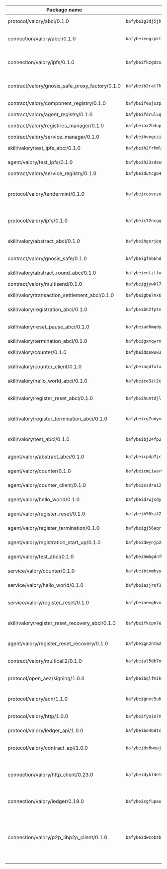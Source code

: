 | Package name                                                  | Package hash                                                  | Description                                                                                                                |
| ------------------------------------------------------------- | ------------------------------------------------------------- | -------------------------------------------------------------------------------------------------------------------------- |
| protocol/valory/abci/0.1.0                                    | `bafybeig3dj5jhsowlvg3t73kgobf6xn4nka7rkttakdb2gwsg5bp7rt7q4` | A protocol for ABCI requests and responses.                                                                                |
| connection/valory/abci/0.1.0                                  | `bafybeieogrpktpxfq74leeeeylfx33sob2hovhpl5coxlswae6xblzbezy` | connection to wrap communication with an ABCI server.                                                                      |
| connection/valory/ipfs/0.1.0                                  | `bafybeifkzgdzuoxqovcjswsnzsehjh7bjwbska26ufmcrk7hbufk4c4dae` | A connection responsible for uploading and downloading files from IPFS.                                                    |
| contract/valory/gnosis_safe_proxy_factory/0.1.0               | `bafybeib2rat7ht33l6r6ix45x5yifotq7l6oqczmqe5edxh2ackv4i72jq` | Gnosis Safe proxy factory (GnosisSafeProxyFactory) contract                                                                |
| contract/valory/component_registry/0.1.0                      | `bafybeifeujuzp56zzdhyvxitnaakqetcqhbqr2x6jxnhj7ahzm7pb2y7uy` | Component registry contract                                                                                                |
| contract/valory/agent_registry/0.1.0                          | `bafybeifdrul5qvk5hj4ggy63ff3smt6wc4c67srnqxxfpbz3jsgbpuavgy` | Agent registry contract                                                                                                    |
| contract/valory/registries_manager/0.1.0                      | `bafybeiax2b4upu7uiea4otvc5jv3rnmnnb6g2bmb2jkrhqtuyjyylskt6i` | Registries Manager contract                                                                                                |
| contract/valory/service_manager/0.1.0                         | `bafybeihvogcziooqau7n22tejzan2baghjaodkb2u74i3aao7ffomk4aem` | Service Manager contract                                                                                                   |
| skill/valory/test_ipfs_abci/0.1.0                             | `bafybeih2frhmlqa2epiutyeimfudpeugv5elji2fjodqcusm2u77wl4tvy` | IPFS e2e testing application.                                                                                              |
| agent/valory/test_ipfs/0.1.0                                  | `bafybeih23sdewehgchimik7dzm22dmsudwzw542244ihqbrlgjsy7aoy3m` | Agent for testing the ABCI connection.                                                                                     |
| contract/valory/service_registry/0.1.0                        | `bafybeidutcg64sih4syvaetggyswynfs4jlswaj63itoh4tqnwqz3ydywi` | Service Registry contract                                                                                                  |
| protocol/valory/tendermint/0.1.0                              | `bafybeicusvezoqlmyt6iqomcbwaz3xkhk2qf3d56q5zprmj3xdxfy64k54` | A protocol for communication between two AEAs to share tendermint configuration details.                                   |
| protocol/valory/ipfs/0.1.0                                    | `bafybeic72ncgqbzoz2guj4p4yjqulid7mv6yroeh65hxznloamoveeg7hq` | A protocol specification for IPFS requests and responses.                                                                  |
| skill/valory/abstract_abci/0.1.0                              | `bafybeihgerjeq4u4apuue7zzhpb3wmntuju34dbdijbbvl4wclww2gy7di` | The abci skill provides a template of an ABCI application.                                                                 |
| contract/valory/gnosis_safe/0.1.0                             | `bafybeigfnb6hdixmdwoxingxrevx7beawm2voudgtexo6vazzfa4vhyx5m` | Gnosis Safe (GnosisSafeL2) contract                                                                                        |
| skill/valory/abstract_round_abci/0.1.0                        | `bafybeienlztlwlatp2gqcynwpn26vdv7ung5ctavajofofwizgnw33ym5i` | abstract round-based ABCI application                                                                                      |
| contract/valory/multisend/0.1.0                               | `bafybeigjywkl7hydjsrkogob3xebj2ifhqwmfhhxoeyrndzhhxi5u6amey` | MultiSend contract                                                                                                         |
| skill/valory/transaction_settlement_abci/0.1.0                | `bafybeigbe7nx6nnpz3dta3act4qmrqtv5ddkwtsf4liitiaf2u6cjh5pda` | ABCI application for transaction settlement.                                                                               |
| skill/valory/registration_abci/0.1.0                          | `bafybeibh2fptnscgun54tww3yytfugizuqjajby7l4swa2cixklzeyqkti` | ABCI application for common apps.                                                                                          |
| skill/valory/reset_pause_abci/0.1.0                           | `bafybeiad6mqdypfr2guu6w3gbqfoivb4yj4ktzjtjuuucdogwfjxxva6ve` | ABCI application for resetting and pausing app executions.                                                                 |
| skill/valory/termination_abci/0.1.0                           | `bafybeigxmqwrnextawthdwx53uvllemi63yuvsagozfwtyhp6gytp6o7ta` | Termination skill.                                                                                                         |
| skill/valory/counter/0.1.0                                    | `bafybeidqswuw3lhjxwicrkye4mku44b56ehvvgyj522izhql32m56yo7tm` | The ABCI Counter application example.                                                                                      |
| skill/valory/counter_client/0.1.0                             | `bafybeiaqdfulxamdshw7fykfkqvkpvjb5bnmhv7ffrjiwdi4ktiulklx6q` | A client for the ABCI counter application.                                                                                 |
| skill/valory/hello_world_abci/0.1.0                           | `bafybeiea3zt2cyuvoujy4r53jd5grrwtyzrtifm3cbsqi4txiz6kszoaya` | Hello World ABCI application.                                                                                              |
| skill/valory/register_reset_abci/0.1.0                        | `bafybeihuntdjlswp5gkh3c5ohm6hseks6jt2ckedabpcj2tfb37lrcjlaa` | ABCI application for dummy skill that registers and resets                                                                 |
| skill/valory/register_termination_abci/0.1.0                  | `bafybeicg7udyvg7zdy4jidzqigfnxilaneguxieqi5j7hvlp7vzk6udgki` | ABCI application for dummy skill that registers and resets                                                                 |
| skill/valory/test_abci/0.1.0                                  | `bafybeibj24fp2jj5543d5cg5tfttobmqonppzb37332lb4f2xy2xbrznr4` | ABCI application for testing the ABCI connection.                                                                          |
| agent/valory/abstract_abci/0.1.0                              | `bafybeicpdp7jcvvvjvehfmhyklbd5l4m7hssun6low6kqan5tql4vczc4q` | The abstract ABCI AEA - for testing purposes only.                                                                         |
| agent/valory/counter/0.1.0                                    | `bafybeicmiiwsrmx62x3zz3qlhhcnls46s3v65eggpux27wwretttwkc5cq` | The ABCI Counter example as an AEA                                                                                         |
| agent/valory/counter_client/0.1.0                             | `bafybeiesdrai2lvgnwf5og4xh5n2f23giboxoivkuqj33x56xz6hgczav4` | The ABCI Counter example as an AEA                                                                                         |
| agent/valory/hello_world/0.1.0                                | `bafybeid7wjsdyzrr7kxm3hyunozzfmswbykm5desamwthbpk7g3kklfmfe` | Hello World ABCI example.                                                                                                  |
| agent/valory/register_reset/0.1.0                             | `bafybeih56kz42ip4357amfmseu6i5nevzq4iityfkzctio6c4zommbboeq` | Register reset to replicate Tendermint issue.                                                                              |
| agent/valory/register_termination/0.1.0                       | `bafybeigj56aqrfk6s7cyaiiuel72up6o6ot2whghhvkv5dar6qij757llu` | Register terminate to test the termination feature.                                                                        |
| agent/valory/registration_start_up/0.1.0                      | `bafybeidwynjp2etlk6v6quqvitlyipjaaw6p3gjrkizkt6vfjoyfvakdjm` | Registration start-up ABCI example.                                                                                        |
| agent/valory/test_abci/0.1.0                                  | `bafybeihmhgdnfwcgnj2nnhepfljkojtaqaatuhuprkmgxvjdb3t52yyd7m` | Agent for testing the ABCI connection.                                                                                     |
| service/valory/counter/0.1.0                                  | `bafybeibtnmbyyendbnfomnji7gwjclnt34ks577bgre5onqqysnmbtok64` | A set of agents incrementing a counter                                                                                     |
| service/valory/hello_world/0.1.0                              | `bafybeiazjref32lf5ufaauwlxd3ts274nkpdry7wz54uouwzqifiloxisa` | A simple demonstration of a simple ABCI application                                                                        |
| service/valory/register_reset/0.1.0                           | `bafybeiaeeg6vv3ybedakqjuutv4e7ti4x2hp3qoo5vbm2qizd3qa5qyi4y` | Test and debug tendermint reset mechanism.                                                                                 |
| skill/valory/register_reset_recovery_abci/0.1.0               | `bafybeifkcpn7e2x4xqcv2ghqt4elrphbidfbo6wiv2qtwdr6nbjucyeobi` | ABCI application for dummy skill that registers and resets                                                                 |
| agent/valory/register_reset_recovery/0.1.0                    | `bafybeign2ntm23w7buvqoi7ge7rgf5unaag75nhjin2so7he6nwp7yw4iq` | Agent to showcase hard reset as a recovery mechanism.                                                                      |
| contract/valory/multicall2/0.1.0                              | `bafybeial5db7mcobpr4ntjxjgdqysrxlkbj3hrruuikvfyi66lmetzhoai` | The MakerDAO multicall2 contract.                                                                                          |
| protocol/open_aea/signing/1.0.0                               | `bafybeibqlfmikg5hk4phzak6gqzhpkt6akckx7xppbp53mvwt6r73h7tk4` | A protocol for communication between skills and decision maker.                                                            |
| protocol/valory/acn/1.1.0                                     | `bafybeignmc5uh3vgpuckljcj2tgg7hdqyytkm6m5b6v6mxtazdcvubibva` | The protocol used for envelope delivery on the ACN.                                                                        |
| protocol/valory/http/1.0.0                                    | `bafybeifyoio7nlh5zzyn5yz7krkou56l22to3cwg7gw5v5o3vxwklibhty` | A protocol for HTTP requests and responses.                                                                                |
| protocol/valory/ledger_api/1.0.0                              | `bafybeibo4bdtcrxi2suyzldwoetjar6pqfzm6vt5xal22ravkkcvdmtksi` | A protocol for ledger APIs requests and responses.                                                                         |
| protocol/valory/contract_api/1.0.0                            | `bafybeidv6wxpjyb2sdyibnmmum45et4zcla6tl63bnol6ztyoqvpl4spmy` | A protocol for contract APIs requests and responses.                                                                       |
| connection/valory/http_client/0.23.0                          | `bafybeidykl4elwbcjkqn32wt5h4h7tlpeqovrcq3c5bcplt6nhpznhgczi` | The HTTP_client connection that wraps a web-based client connecting to a RESTful API specification.                        |
| connection/valory/ledger/0.19.0                               | `bafybeicgfupeudtmvehbwziqfxiz6ztsxr5rxzvalzvsdsspzz73o5fzfi` | A connection to interact with any ledger API and contract API.                                                             |
| connection/valory/p2p_libp2p_client/0.1.0                     | `bafybeidwcobzb7ut3efegoedad7jfckvt2n6prcmd4g7xnkm6hp6aafrva` | The libp2p client connection implements a tcp connection to a running libp2p node as a traffic delegate to send/receive envelopes to/from agents in the DHT. |

